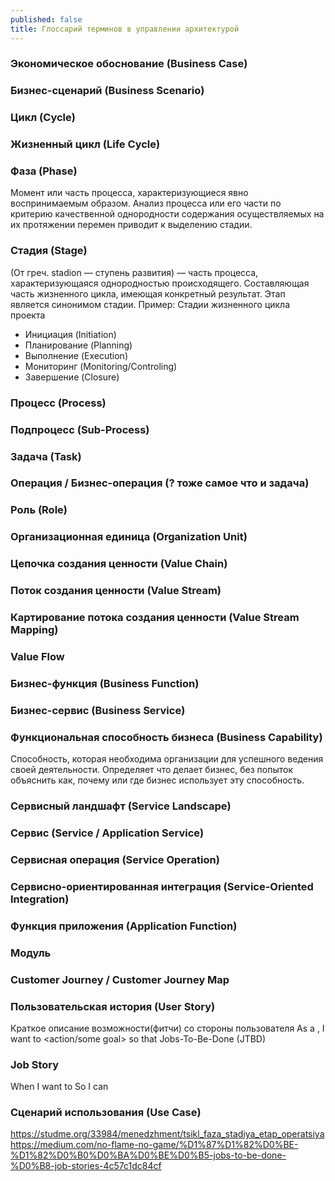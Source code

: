 ```yaml
---
published: false
title: Глоссарий терминов в управлении архитектурой
---
```

### Экономическое обоснование (Business Case)
### Бизнес-сценарий (Business Scenario)
### Цикл (Cycle)
### Жизненный цикл (Life Cycle)
### Фаза (Phase)
Момент или часть процесса, характеризующиеся явно воспринимаемым образом.
Анализ процесса или его части по критерию качественной однородности содержания осуществляемых на их протяжении перемен приводит к выделению стадии.
### Стадия (Stage)
(От греч. stadion — ступень развития) — часть процесса, характеризующаяся однородностью происходящего.
Составляющая часть жизненного цикла, имеющая конкретный результат.
Этап является синонимом стадии.
Пример: Стадии жизненного цикла проекта
* Инициация (Initiation)
* Планирование (Planning)
* Выполнение (Execution)
* Мониторинг (Monitoring/Controling)
* Завершение (Closure)
### Процесс (Process)
### Подпроцесс (Sub-Process)
### Задача (Task)
### Операция / Бизнес-операция (? тоже самое что и задача)
### Роль (Role)
### Организационная единица (Organization Unit)
### Цепочка создания ценности (Value Chain)
### Поток создания ценности (Value Stream)
### Картирование потока создания ценности (Value Stream Mapping)
### Value Flow
### Бизнес-функция (Business Function)
### Бизнес-сервис (Business Service)
### Функциональная способность бизнеса (Business Capability)
Cпособность, которая необходима организации для успешного ведения своей деятельности. Определяет что делает бизнес, без попыток объяснить как, почему или где бизнес использует эту способность.
### Сервисный ландшафт (Service Landscape)
### Сервис (Service / Application Service)
### Сервисная операция (Service Operation)
### Сервисно-ориентированная интеграция (Service-Oriented Integration)

### Функция приложения (Application Function)
### Модуль
### Customer Journey / Customer Journey Map
### Пользовательская история (User Story)
Краткое описание возможности(фитчи) со стороны пользователя
As a <type of user>, I want to <action/some goal> so that <outcome>
Jobs-To-Be-Done (JTBD)
### Job Story
When <situation> I want to <motivation> So I can <outcome>
### Сценарий использования (Use Case)

https://studme.org/33984/menedzhment/tsikl_faza_stadiya_etap_operatsiya
https://medium.com/no-flame-no-game/%D1%87%D1%82%D0%BE-%D1%82%D0%B0%D0%BA%D0%BE%D0%B5-jobs-to-be-done-%D0%B8-job-stories-4c57c1dc84cf
